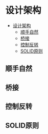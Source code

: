 # 设计架构

<!--ts-->
* [设计架构](#设计架构)
   * [顺手自然](#顺手自然)
   * [桥接](#桥接)
   * [控制反转](#控制反转)
   * [SOLID原则](#solid原则)

<!-- Created by https://github.com/ekalinin/github-markdown-toc -->
<!-- Added by: runner, at: Thu Mar 30 03:25:10 UTC 2023 -->

<!--te-->

## 顺手自然

## 桥接

## 控制反转

## SOLID原则

